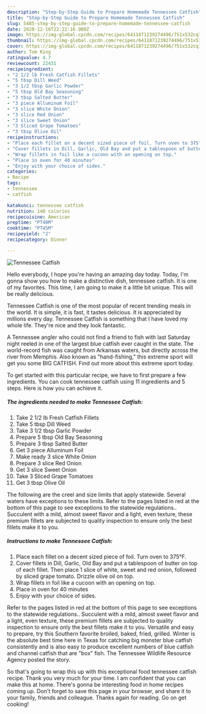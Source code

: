 ```yaml
---
description: "Step-by-Step Guide to Prepare Homemade Tennessee Catfish"
title: "Step-by-Step Guide to Prepare Homemade Tennessee Catfish"
slug: 5485-step-by-step-guide-to-prepare-homemade-tennessee-catfish
date: 2020-12-16T22:22:16.908Z
image: https://img-global.cpcdn.com/recipes/6411871239274496/751x532cq70/tennessee-catfish-recipe-main-photo.jpg
thumbnail: https://img-global.cpcdn.com/recipes/6411871239274496/751x532cq70/tennessee-catfish-recipe-main-photo.jpg
cover: https://img-global.cpcdn.com/recipes/6411871239274496/751x532cq70/tennessee-catfish-recipe-main-photo.jpg
author: Tom King
ratingvalue: 4.7
reviewcount: 22431
recipeingredient:
- "2 1/2 lb Fresh Catfish Fillets"
- "5 tbsp Dill Weed"
- "3 1/2 tbsp Garlic Powder"
- "5 tbsp Old Bay Seasoning"
- "3 tbsp Salted Butter"
- "3 piece Alluminum Foil"
- "3 slice White Onion"
- "3 slice Red Onion"
- "3 slice Sweet Onion"
- "3 Sliced Grape Tomatoes"
- "3 tbsp Olive Oil"
recipeinstructions:
- "Place each fillet on a decent sized piece of foil. Turn oven to 375°F."
- "Cover fillets in Dill, Garlic, Old Bay and put a tablespoon of butter on top of each fillet. Then place 1 slice of white, sweet and red onion, followed by sliced grape tomato. Drizzle olive oil on top."
- "Wrap fillets in foil like a cucoon with an opening on top."
- "Place in oven for 40 minutes"
- "Enjoy with your choice of sides."
categories:
- Recipe
tags:
- tennessee
- catfish

katakunci: tennessee catfish 
nutrition: 140 calories
recipecuisine: American
preptime: "PT40M"
cooktime: "PT45M"
recipeyield: "2"
recipecategory: Dinner

---
```



![Tennessee Catfish](https://img-global.cpcdn.com/recipes/6411871239274496/751x532cq70/tennessee-catfish-recipe-main-photo.jpg)

Hello everybody, I hope you're having an amazing day today. Today, I'm gonna show you how to make a distinctive dish, tennessee catfish. It is one of my favorites. This time, I am going to make it a little bit unique. This will be really delicious.

Tennessee Catfish is one of the most popular of recent trending meals in the world. It is simple, it is fast, it tastes delicious. It is appreciated by millions every day. Tennessee Catfish is something that I have loved my whole life. They're nice and they look fantastic.

A Tennessee angler who could not find a friend to fish with last Saturday night reeled in one of the largest blue catfish ever caught in the state. The world-record fish was caught from Arkansas waters, but directly across the river from Memphis. Also known as &#34;hand-fishing,&#34; this extreme sport will get you some BIG CATFISH. Find out more about this extreme sport today.


To get started with this particular recipe, we have to first prepare a few ingredients. You can cook tennessee catfish using 11 ingredients and 5 steps. Here is how you can achieve it.

<!--inarticleads1-->

##### The ingredients needed to make Tennessee Catfish:

1. Take 2 1/2 lb Fresh Catfish Fillets
1. Take 5 tbsp Dill Weed
1. Take 3 1/2 tbsp Garlic Powder
1. Prepare 5 tbsp Old Bay Seasoning
1. Prepare 3 tbsp Salted Butter
1. Get 3 piece Alluminum Foil
1. Make ready 3 slice White Onion
1. Prepare 3 slice Red Onion
1. Get 3 slice Sweet Onion
1. Take 3 Sliced Grape Tomatoes
1. Get 3 tbsp Olive Oil


The following are the creel and size limits that apply statewide. Several waters have exceptions to these limits. Refer to the pages listed in red at the bottom of this page to see exceptions to the statewide regulations.. Succulent with a mild, almost sweet flavor and a light, even texture, these premium fillets are subjected to quality inspection to ensure only the best fillets make it to you. 

<!--inarticleads2-->

##### Instructions to make Tennessee Catfish:

1. Place each fillet on a decent sized piece of foil. Turn oven to 375°F.
1. Cover fillets in Dill, Garlic, Old Bay and put a tablespoon of butter on top of each fillet. Then place 1 slice of white, sweet and red onion, followed by sliced grape tomato. Drizzle olive oil on top.
1. Wrap fillets in foil like a cucoon with an opening on top.
1. Place in oven for 40 minutes
1. Enjoy with your choice of sides.


Refer to the pages listed in red at the bottom of this page to see exceptions to the statewide regulations.. Succulent with a mild, almost sweet flavor and a light, even texture, these premium fillets are subjected to quality inspection to ensure only the best fillets make it to you. Versatile and easy to prepare, try this Southern favorite broiled, baked, fried, grilled. Winter is the absolute best time here in Texas for catching big monster blue catfish consistently and is also easy to produce excellent numbers of blue catfish and channel catfish that are &#34;box&#34; fish. The Tennessee Wildlife Resource Agency posted the story. 

So that's going to wrap this up with this exceptional food tennessee catfish recipe. Thank you very much for your time. I am confident that you can make this at home. There's gonna be interesting food in home recipes coming up. Don't forget to save this page in your browser, and share it to your family, friends and colleague. Thanks again for reading. Go on get cooking!

